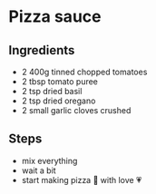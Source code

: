 # Pizza sauce


## Ingredients
- 2 400g tinned chopped tomatoes
- 2 tbsp tomato puree
- 2 tsp dried basil
- 2 tsp dried oregano
- 2 small garlic cloves crushed

## Steps
- mix everything
- wait a bit
- start making pizza :pizza: with love :heartpulse: